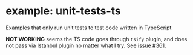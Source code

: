 # example: unit-tests-ts

Examples that only run unit tests to test code written in TypeScript

**NOT WORKING** seems the TS code goes through `tsify` plugin, and does not pass via Istanbul plugin no matter what I try. See [issue #361](https://github.com/cypress-io/code-coverage/issues/361).
